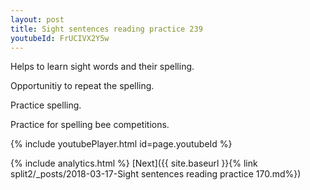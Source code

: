 ```yaml
---
layout: post
title: Sight sentences reading practice 239
youtubeId: FrUCIVX2Y5w
---
```

 
 
Helps to learn sight words and their spelling.

Opportunitiy to repeat the spelling. 

Practice spelling. 
 
Practice for spelling bee competitions. 
 
{% include youtubePlayer.html id=page.youtubeId %}
 
 
{% include analytics.html %} 
[Next]({{ site.baseurl }}{% link  split2/_posts/2018-03-17-Sight sentences reading practice 170.md%})
 
